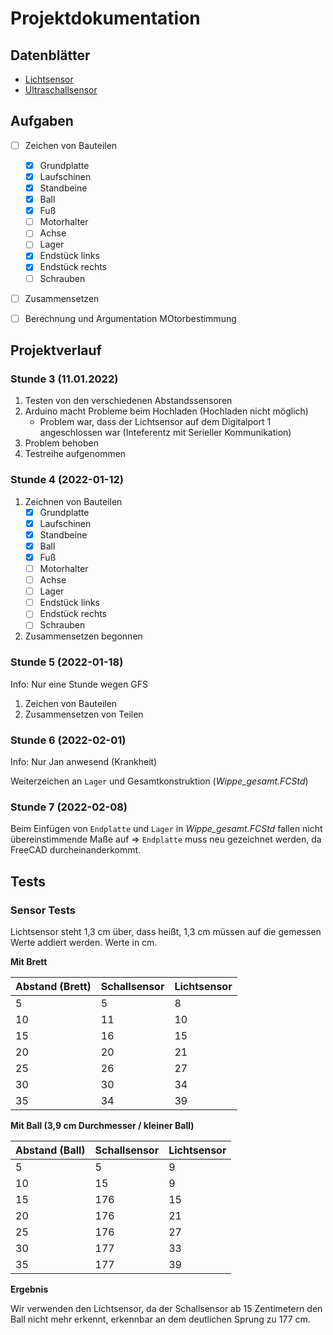 # Projektdokumentation

## Datenblätter

- [Lichtsensor](https://www.farnell.com/datasheets/1657845.pdf)
- [Ultraschallsensor](https://www.mikrocontroller.net/attachment/218122/HC-SR04_ultraschallmodul_beschreibung_3.pdf)

## Aufgaben
- [ ] Zeichen von Bauteilen
  - [x] Grundplatte
  - [x] Laufschinen
  - [x] Standbeine
  - [x] Ball
  - [x] Fuß
  - [ ] Motorhalter
  - [ ] Achse
  - [ ] Lager
  - [x] Endstück links
  - [x] Endstück rechts
  - [ ] Schrauben 
- [ ] Zusammensetzen
- [ ] Berechnung und Argumentation MOtorbestimmung


## Projektverlauf

### Stunde 3 (11.01.2022)
1. Testen von den verschiedenen Abstandssensoren
2. Arduino macht Probleme beim Hochladen (Hochladen nicht möglich)
    - Problem war, dass der Lichtsensor auf dem Digitalport 1 angeschlossen war (Inteferentz mit Serieller Kommunikation)
3. Problem behoben
4. Testreihe aufgenommen

### Stunde 4 (2022-01-12)
1. Zeichnen von Bauteilen
   - [x] Grundplatte
   - [x] Laufschinen
   - [x] Standbeine
   - [x] Ball
   - [x] Fuß
   - [ ] Motorhalter
   - [ ] Achse
   - [ ] Lager
   - [ ] Endstück links
   - [ ] Endstück rechts
   - [ ] Schrauben

2. Zusammensetzen begonnen

### Stunde 5 (2022-01-18)
Info: Nur eine Stunde wegen GFS

1. Zeichen von Bauteilen
2. Zusammensetzen von Teilen

### Stunde 6 (2022-02-01)
Info: Nur Jan anwesend (Krankheit)

Weiterzeichen an `Lager` und Gesamtkonstruktion (_Wippe_gesamt.FCStd_)

### Stunde 7 (2022-02-08)
Beim Einfügen von `Endplatte` und `Lager` in _Wippe_gesamt.FCStd_ fallen nicht
übereinstimmende Maße auf => `Endplatte` muss neu gezeichnet werden, da FreeCAD
durcheinanderkommt.


## Tests

### Sensor Tests

Lichtsensor steht 1,3 cm über, dass heißt, 1,3 cm müssen auf die gemessen Werte addiert werden.  Werte in cm.

**Mit Brett**

| Abstand (Brett) | Schallsensor | Lichtsensor |
--- | --- | --- |
| 5 | 5 | 8|
| 10 | 11 | 10 |
| 15 | 16 | 15 |
| 20 | 20 | 21 |
| 25 | 26 | 27 |
| 30 | 30 | 34 |
| 35 | 34 | 39 |

**Mit Ball (3,9 cm Durchmesser / kleiner Ball)**

| Abstand (Ball) | Schallsensor | Lichtsensor |
--- | --- | --- |
| 5 | 5| 9
| 10 | 15| 9
| 15 | 176 | 15
| 20 | 176| 21
| 25 | 176| 27
| 30 | 177| 33
| 35 | 177| 39

**Ergebnis**

Wir verwenden den Lichtsensor, da der Schallsensor ab 15 Zentimetern den Ball nicht mehr erkennt, erkennbar an dem deutlichen Sprung zu 177 cm.
